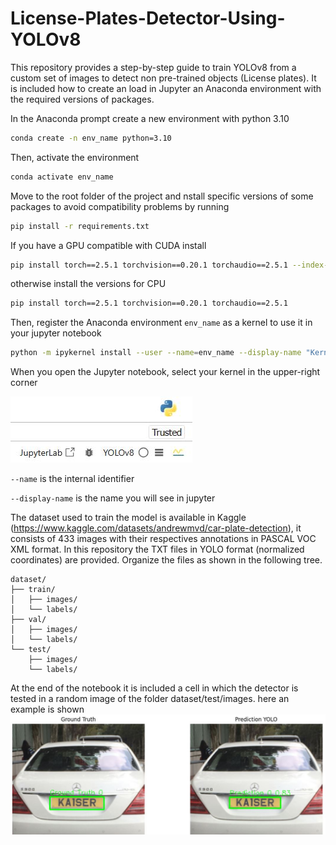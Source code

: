 # License-Plates-Detector-Using-YOLOv8
This repository provides a step-by-step guide to train YOLOv8 from a custom set of images to detect non pre-trained objects (License plates). It is included how to create an load in Jupyter an Anaconda environment with the required versions of packages.

In the Anaconda prompt create a new environment with python 3.10

```bash
conda create -n env_name python=3.10
```

Then, activate the environment

```bash
conda activate env_name
```

Move to the root folder of the project and nstall specific versions of some packages to avoid compatibility problems by running

```bash
pip install -r requirements.txt
```

If you have a GPU compatible with CUDA install

```bash
pip install torch==2.5.1 torchvision==0.20.1 torchaudio==2.5.1 --index-url https://download.pytorch.org/whl/cu118
```

otherwise install the versions for CPU

```bash
pip install torch==2.5.1 torchvision==0.20.1 torchaudio==2.5.1
```

Then, register the Anaconda environment `env_name` as a kernel to use it in your jupyter notebook

```bash
python -m ipykernel install --user --name=env_name --display-name "Kernel_Name"
```

When you open the Jupyter notebook, select your kernel in the upper-right corner


![Ejemplo de imagen](im/jupyter_kernel.JPG)

`--name` is the internal identifier

`--display-name` is the name you will see in jupyter

The dataset used to train the model is available in Kaggle (https://www.kaggle.com/datasets/andrewmvd/car-plate-detection), it consists of 433 images with their respectives annotations in PASCAL VOC XML format. In this repository the TXT files in YOLO format (normalized coordinates) are provided. Organize the files as shown in the following tree.

```
dataset/
├── train/
│   ├── images/
│   └── labels/
├── val/
│   ├── images/
│   └── labels/
└── test/
    ├── images/
    └── labels/
```

At the end of the notebook it is included a cell in which the detector is tested in a random image of the folder dataset/test/images. here an example is shown
![Ejemplo de imagen](im/Test.JPG)

